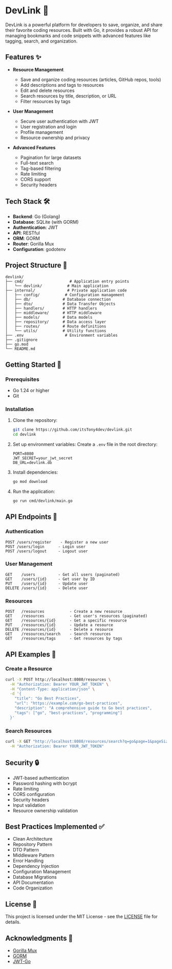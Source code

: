 # DevLink 🚀

DevLink is a powerful platform for developers to save, organize, and share their favorite coding resources. Built with Go, it provides a robust API for managing bookmarks and code snippets with advanced features like tagging, search, and organization.

## Features ✨

- **Resource Management**
  - Save and organize coding resources (articles, GitHub repos, tools)
  - Add descriptions and tags to resources
  - Edit and delete resources
  - Search resources by title, description, or URL
  - Filter resources by tags

- **User Management**
  - Secure user authentication with JWT
  - User registration and login
  - Profile management
  - Resource ownership and privacy

- **Advanced Features**
  - Pagination for large datasets
  - Full-text search
  - Tag-based filtering
  - Rate limiting
  - CORS support
  - Security headers

## Tech Stack 🛠

- **Backend**: Go (Golang)
- **Database**: SQLite (with GORM)
- **Authentication**: JWT
- **API**: RESTful
- **ORM**: GORM
- **Router**: Gorilla Mux
- **Configuration**: godotenv

## Project Structure 📁

```
devlink/
├── cmd/                    # Application entry points
│   └── devlink/           # Main application
├── internal/              # Private application code
│   ├── config/           # Configuration management
│   ├── db/              # Database connection
│   ├── dto/             # Data Transfer Objects
│   ├── handlers/        # HTTP handlers
│   ├── middleware/      # HTTP middleware
│   ├── models/          # Data models
│   ├── repository/      # Data access layer
│   ├── routes/          # Route definitions
│   └── utils/           # Utility functions
├── .env                  # Environment variables
├── .gitignore
├── go.mod
└── README.md
```

## Getting Started 🚀

### Prerequisites

- Go 1.24 or higher
- Git

### Installation

1. Clone the repository:
   ```bash
   git clone https://github.com/itsTony4dev/devlink.git
   cd devlink
   ```

2. Set up environment variables:
   Create a `.env` file in the root directory:
   ```env
   PORT=8080
   JWT_SECRET=your_jwt_secret
   DB_URL=devlink.db
   ```

3. Install dependencies:
   ```bash
   go mod download
   ```

4. Run the application:
   ```bash
   go run cmd/devlink/main.go
   ```

## API Endpoints 📡

### Authentication
```
POST /users/register    - Register a new user
POST /users/login      - Login user
POST /users/logout     - Logout user
```

### User Management
```
GET    /users          - Get all users (paginated)
GET    /users/{id}     - Get user by ID
PUT    /users/{id}     - Update user
DELETE /users/{id}     - Delete user
```

### Resources
```
POST   /resources           - Create a new resource
GET    /resources           - Get user's resources (paginated)
GET    /resources/{id}      - Get a specific resource
PUT    /resources/{id}      - Update a resource
DELETE /resources/{id}      - Delete a resource
GET    /resources/search    - Search resources
GET    /resources/tags      - Get resources by tags
```

## API Examples 📝

### Create a Resource
```bash
curl -X POST http://localhost:8080/resources \
  -H "Authorization: Bearer YOUR_JWT_TOKEN" \
  -H "Content-Type: application/json" \
  -d '{
    "title": "Go Best Practices",
    "url": "https://example.com/go-best-practices",
    "description": "A comprehensive guide to Go best practices",
    "tags": ["go", "best-practices", "programming"]
  }'
```

### Search Resources
```bash
curl -X GET "http://localhost:8080/resources/search?q=go&page=1&pageSize=10" \
  -H "Authorization: Bearer YOUR_JWT_TOKEN"
```

## Security 🔒

- JWT-based authentication
- Password hashing with bcrypt
- Rate limiting
- CORS configuration
- Security headers
- Input validation
- Resource ownership validation

## Best Practices Implemented ✅

- Clean Architecture
- Repository Pattern
- DTO Pattern
- Middleware Pattern
- Error Handling
- Dependency Injection
- Configuration Management
- Database Migrations
- API Documentation
- Code Organization


## License 📄

This project is licensed under the MIT License - see the [LICENSE](LICENSE) file for details.

## Acknowledgments 🙏

- [Gorilla Mux](https://github.com/gorilla/mux)
- [GORM](https://gorm.io/)
- [JWT-Go](https://github.com/golang-jwt/jwt)


